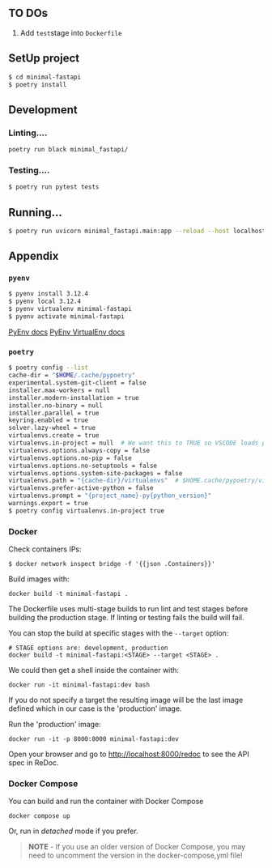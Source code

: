 
## TO DOs

1. Add `test`stage into `Dockerfile`

## SetUp project

```bash
$ cd minimal-fastapi
$ poetry install
```

## Development

### Linting....
```bash
poetry run black minimal_fastapi/
```

### Testing....

```bash
$ poetry run pytest tests
```

## Running...

```bash
$ poetry run uvicorn minimal_fastapi.main:app --reload --host localhost --port 8000
```

## Appendix

### `pyenv`

```bash
$ pyenv install 3.12.4
$ pyenv local 3.12.4
$ pyenv virtualenv minimal-fastapi
$ pyenv activate minimal-fastapi
```

[PyEnv docs](https://github.com/pyenv/pyenv?tab=readme-ov-file#installation)
[PyEnv VirtualEnv docs](https://github.com/pyenv/pyenv-virtualenv)

### `poetry`
```bash
$ poetry config --list
cache-dir = "$HOME/.cache/pypoetry"
experimental.system-git-client = false
installer.max-workers = null
installer.modern-installation = true
installer.no-binary = null
installer.parallel = true
keyring.enabled = true
solver.lazy-wheel = true
virtualenvs.create = true
virtualenvs.in-project = null  # We want this to TRUE so VSCODE loads python version locally
virtualenvs.options.always-copy = false
virtualenvs.options.no-pip = false
virtualenvs.options.no-setuptools = false
virtualenvs.options.system-site-packages = false
virtualenvs.path = "{cache-dir}/virtualenvs"  # $HOME.cache/pypoetry/virtualenvs
virtualenvs.prefer-active-python = false
virtualenvs.prompt = "{project_name}-py{python_version}"
warnings.export = true
$ poetry config virtualenvs.in-project true
```

### Docker

Check containers IPs:
```shell
$ docker network inspect bridge -f '{{json .Containers}}'
```

Build images with:

```shell
docker build -t minimal-fastapi .
```

The Dockerfile uses multi-stage builds to run lint and test stages before building the production stage.
If linting or testing fails the build will fail.

You can stop the build at specific stages with the `--target` option:

```shell
# STAGE options are: development, production
docker build -t minimal-fastapi:<STAGE> --target <STAGE> .
```

We could then get a shell inside the container with:

```shell
docker run -it minimal-fastapi:dev bash
```

If you do not specify a target the resulting image will be the last image defined which in our case is the 'production' image.

Run the 'production' image:

```shell
docker run -it -p 8000:8000 minimal-fastapi:dev
```

Open your browser and go to [http://localhost:8000/redoc](http://localhost:8000/redoc) to see the API spec in ReDoc.

### Docker Compose

You can build and run the container with Docker Compose

```shell
docker compose up
```

Or, run in *detached* mode if you prefer.

> **NOTE** - If you use an older version of Docker Compose,
> you may need to uncomment the version in the docker-compose,yml file!
